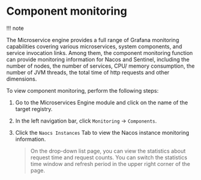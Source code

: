 # Component monitoring

!!! note



The Microservice engine provides a full range of Grafana monitoring capabilities covering various microservices, system components, and service invocation links. Among them, the component monitoring function can provide monitoring information for Nacos and Sentinel, including the number of nodes, the number of services, CPU/ memory consumption, the number of JVM threads, the total time of http requests and other dimensions.

To view component monitoring, perform the following steps:

1. Go to the Microservices Engine module and click on the name of the target registry.

    <!--!\[.*?\]\((?:https?:\/\/)?\S+\.(?:png|jpg|jpeg|gif|bmp)\)-->

2. In the left navigation bar, click `Monitoring` -> `Components`.

    <!--!\[.*?\]\((?:https?:\/\/)?\S+\.(?:png|jpg|jpeg|gif|bmp)\)-->

3. Click the `Naocs Instances` Tab to view the Nacos instance monitoring information.

    > On the drop-down list page, you can view the statistics about request time and request counts. You can switch the statistics time window and refresh period in the upper right corner of the page.

    <!--!\[.*?\]\((?:https?:\/\/)?\S+\.(?:png|jpg|jpeg|gif|bmp)\)-->

